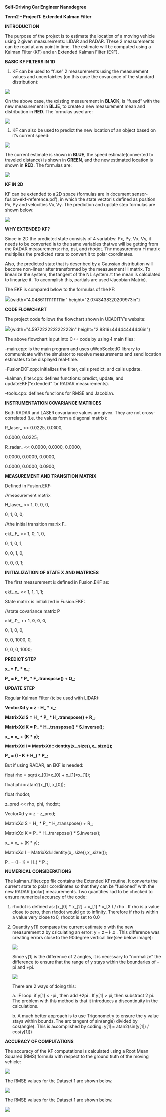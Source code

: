 **Self-Driving Car Engineer Nanodegree**

**Term2 – Project1: Extended Kalman Filter**

**INTRODUCTION**

The purpose of the project is to estimate the location of a moving
vehicle using 2 given measurements: LIDAR and RADAR. These 2
measurements can be read at any point in time. The estimate will be
computed using a Kalman Filter (KF) and an Extended Kalman Filter (EKF).

**BASIC KF FILTERS IN 1D**

1.  KF can be used to “fuse” 2 measurements using the measurement values
    and uncertainties (on this case the covariance of the standard
    distribution):

![](./media/image1.jpeg)

On the above case, the existing measurement in **BLACK**, is “fused”
with the new measurement in **BLUE**, to create a new measurement mean
and distribution in **RED**. The formulas used are:

![](./media/image2.jpeg)

1.  KF can also be used to predict the new location of an object based
    on it’s current speed:

![](./media/image3.jpeg)

The current estimate is shown in **BLUE**, the speed estimate(converted
to traveled distance) is shown in **GREEN**, and the new estimated
location is shown in **RED**. The formulas are:

![](./media/image4.jpeg)

**KF IN 2D**

KF can be extended to a 2D space (formulas are in document
sensor-fusion-ekf-reference.pdf), in which the state vector is defined
as position Px, Py and velocities Vx, Vy. The prediction and update step
formulas are shown below:

![](./media/image5.jpeg)

**WHY EXTENDED KF?**

Since in 2D the predicted state consists of 4 variables: Px, Py, Vx, Vy,
it needs to be converted in to the same variables that we will be
getting from the RADAR measurements: rho, psi, and rhodot. The
measurement H matrix multiplies the predicted state to convert it to
polar coordinates.

Also, the predicted state that is described by a Gaussian distribution
will become non-linear after transformed by the measurement H matrix. To
linearize the system, the tangent of the NL system at the mean is
calculated to linearize it. To accomplish this, partials are used
(Jacobian Matrix).

The EKF is compared below to the formulas of the KF:

![](./media/image6.jpeg){width="4.048611111111111in"
height="2.0743438320209973in"}

**CODE FLOWCHART**

The project code follows the flowchart shown in UDACITY’s website:

![](./media/image7.png){width="4.597222222222222in"
height="2.8819444444444446in"}

The above flowchart is put into C++ code by using 4 main files:

-main.cpp: is the main program and uses uWebSocketIO library to
communicate with the simulator to receive measurements and send location
estimates to be displayed real-time.

-FusionEKF.cpp: initializes the filter, calls predict, and calls update.

-kalman\_filter.cpp: defines functions: predict, update, and
updateEKF(“extended” for RADAR measurements).

-tools.cpp: defines functions for RMSE and Jacobian.

**INSTRUMENTATION COVARIANCE MATRICES**

Both RADAR and LASER covariance values are given. They are not
cross-correlated (i.e. the values form a diagonal matrix):

R\_laser\_ &lt;&lt; 0.0225, 0.0000,

0.0000, 0.0225;

R\_radar\_ &lt;&lt; 0.0900, 0.0000, 0.0000,

0.0000, 0.0009, 0.0000,

0.0000, 0.0000, 0.0900;

**MEASUREMENT AND TRANSITION MATRIX**

Defined in Fusion.EKF:

//measurement matrix

H\_laser\_ &lt;&lt; 1, 0, 0, 0,

0, 1, 0, 0;

//the initial transition matrix F\_

ekf\_.F\_ &lt;&lt; 1, 0, 1, 0,

0, 1, 0, 1,

0, 0, 1, 0,

0, 0, 0, 1;

**INITIALIZATION OF STATE X AND MATRICES**

The first measurement is defined in Fusion.EKF as:

ekf\_.x\_ &lt;&lt; 1, 1, 1, 1;

State matrix is initialized in Fusion.EKF:

//state covariance matrix P

ekf\_.P\_ &lt;&lt; 1, 0, 0, 0,

0, 1, 0, 0,

0, 0, 1000, 0,

0, 0, 0, 1000;

**PREDICT STEP**

**x\_ = F\_ \* x\_;**

**P\_ = F\_ \* P\_ \* F\_.transpose() + Q\_;**

**UPDATE STEP**

Regular Kalman Filter (to be used with LIDAR):

**VectorXd y = z - H\_ \* x\_;**

**MatrixXd S = H\_ \* P\_ \* H\_.transpose() + R\_;**

**MatrixXd K = P\_ \* H\_.transpose() \* S.inverse();**

**x\_ = x\_ + (K \* y);**

**MatrixXd I = MatrixXd::Identity(x\_.size(),x\_.size());**

**P\_ = (I - K \* H\_) \* P\_;**

But if using RADAR, an EKF is needed:

float rho = sqrt(x\_\[0\]\*x\_\[0\] + x\_\[1\]\*x\_\[1\]);

float phi = atan2(x\_\[1\], x\_\[0\]);

float rhodot;

z\_pred &lt;&lt; rho, phi, rhodot;

VectorXd y = z - z\_pred;

MatrixXd S = H\_ \* P\_ \* H\_.transpose() + R\_;

MatrixXd K = P\_ \* H\_.transpose() \* S.inverse();

x\_ = x\_ + (K \* y);

MatrixXd I = MatrixXd::Identity(x\_.size(),x\_.size());

P\_ = (I - K \* H\_) \* P\_;

**NUMERICAL CONSIDERATIONS**

The kalman\_filter.cpp file contains the Extended KF routine. It
converts the current state to polar coordinates so that they can be
“fusioned” with the new RADAR (polar) measurements. Two quantities had
to be checked to ensure numerical accuracy of the code:

1.  rhodot is defined as: (x\_\[0\] \* x\_\[2\] + x\_\[1\] \* x\_\[3\])
    / rho . If rho is a value close to zero, then rhodot would go
    to infinity. Therefore if rho is within a value very close to 0,
    rhodot is set to 0.0

2.  Quantity y\[1\] compares the current estimate x with the new
    measurement z by calculating an error: y = z – H.x . This difference
    was creating errors close to the 90degree vertical line(see below
    image):

    ![](./media/image8.jpeg)

    Since y\[1\] is the difference of 2 angles, it is necessary to
    “normalize” the difference to ensure that the range of y stays
    within the boundaries of –pi and +pi.

    ![](./media/image9.png)

    There are 2 ways of doing this:

    a.  IF loop: if y\[1\] &lt; -pi , then add +2pi . If y\[1\] &gt; pi,
        then substract 2 pi. The problem with this method is that it
        introduces a discontinuity in the calculations.

    b.  A much better approach is to use Trigonometry to ensure the y
        value stays within bounds. The arc tangent of sin(angle) divided
        by cos(angle). This is accomplished by coding: y\[1\]
        = atan2(sin(y\[1\]) / cos(y\[1\]))

**ACCURACY OF COMPUTATIONS**

The accuracy of the KF computations is calculated using a Root Mean
Squared (RMS) formula with respect to the ground truth of the moving
vehicle:

![](./media/image10.jpeg)

The RMSE values for the Dataset 1 are shown below:

![](./media/image11.jpeg)

The RMSE values for the Dataset 1 are shown below:

![](./media/image12.jpeg)
